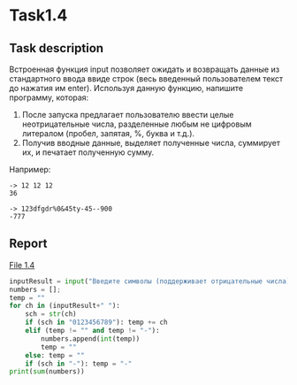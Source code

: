 # Task1.4

## Task description
Встроенная функция input позволяет ожидать и возвращать данные из стандартного
ввода ввиде строк (весь введенный пользователем текст до нажатия им enter).
Используя данную функцию, напишите программу, которая:

1. После запуска предлагает пользователю ввести целые неотрицательные числа,
разделенные любым не цифровым литералом (пробел, запятая, %, буква и т.д.).
2. Получив вводные данные, выделяет полученные числа, суммирует их,
и печатает полученную сумму.

Например:
```
-> 12 12 12
36

-> 123dfgdr%0&45ty-45--900
-777
```

## Report

[File 1.4](Task1.4.py)

```python
inputResult = input("Введите символы (поддерживает отрицательные числа): \n")
numbers = [];
temp = ""
for ch in (inputResult+" "):
    sch = str(ch)
    if (sch in "0123456789"): temp += ch 
    elif (temp != "" and temp != "-"):
        numbers.append(int(temp))
        temp = ""
    else: temp = ""
    if (sch in "-"): temp = "-"
print(sum(numbers)) 
```
